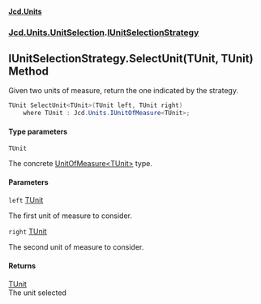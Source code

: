 #### [Jcd.Units](index.md 'index')
### [Jcd.Units.UnitSelection](Jcd.Units.UnitSelection.md 'Jcd.Units.UnitSelection').[IUnitSelectionStrategy](Jcd.Units.UnitSelection.IUnitSelectionStrategy.md 'Jcd.Units.UnitSelection.IUnitSelectionStrategy')

## IUnitSelectionStrategy.SelectUnit<TUnit>(TUnit, TUnit) Method

Given two units of measure, return the one indicated by the strategy.

```csharp
TUnit SelectUnit<TUnit>(TUnit left, TUnit right)
    where TUnit : Jcd.Units.IUnitOfMeasure<TUnit>;
```
#### Type parameters

<a name='Jcd.Units.UnitSelection.IUnitSelectionStrategy.SelectUnit_TUnit_(TUnit,TUnit).TUnit'></a>

`TUnit`

The concrete [UnitOfMeasure&lt;TUnit&gt;](Jcd.Units.UnitOfMeasure_TUnit_.md 'Jcd.Units.UnitOfMeasure<TUnit>') type.
#### Parameters

<a name='Jcd.Units.UnitSelection.IUnitSelectionStrategy.SelectUnit_TUnit_(TUnit,TUnit).left'></a>

`left` [TUnit](Jcd.Units.UnitSelection.IUnitSelectionStrategy.SelectUnit_TUnit_(TUnit,TUnit).md#Jcd.Units.UnitSelection.IUnitSelectionStrategy.SelectUnit_TUnit_(TUnit,TUnit).TUnit 'Jcd.Units.UnitSelection.IUnitSelectionStrategy.SelectUnit<TUnit>(TUnit, TUnit).TUnit')

The first unit of measure to consider.

<a name='Jcd.Units.UnitSelection.IUnitSelectionStrategy.SelectUnit_TUnit_(TUnit,TUnit).right'></a>

`right` [TUnit](Jcd.Units.UnitSelection.IUnitSelectionStrategy.SelectUnit_TUnit_(TUnit,TUnit).md#Jcd.Units.UnitSelection.IUnitSelectionStrategy.SelectUnit_TUnit_(TUnit,TUnit).TUnit 'Jcd.Units.UnitSelection.IUnitSelectionStrategy.SelectUnit<TUnit>(TUnit, TUnit).TUnit')

The second unit of measure to consider.

#### Returns
[TUnit](Jcd.Units.UnitSelection.IUnitSelectionStrategy.SelectUnit_TUnit_(TUnit,TUnit).md#Jcd.Units.UnitSelection.IUnitSelectionStrategy.SelectUnit_TUnit_(TUnit,TUnit).TUnit 'Jcd.Units.UnitSelection.IUnitSelectionStrategy.SelectUnit<TUnit>(TUnit, TUnit).TUnit')  
The unit selected